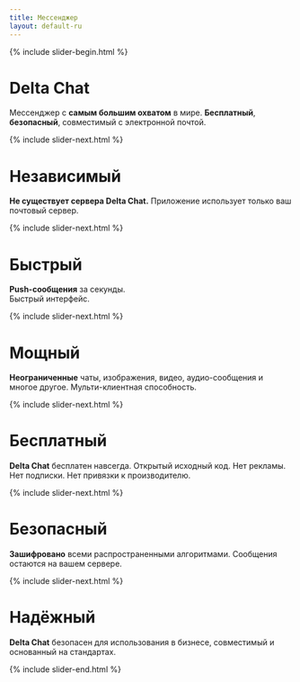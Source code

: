 ```yaml
---
title: Мессенджер
layout: default-ru
---
```


{% include slider-begin.html %}

# Delta Chat
Мессенджер с **самым большим охватом** в мире. **Бесплатный**, **безопасный**, совместимый с электронной почтой.

{% include slider-next.html %}

# Независимый
**Не существует сервера Delta Chat.** Приложение использует только ваш почтовый сервер.

{% include slider-next.html %}

# Быстрый
**Push-сообщения** за секунды.  
Быстрый интерфейс.

{% include slider-next.html %}

# Мощный
**Неограниченные** чаты, изображения, видео, аудио-сообщения и многое другое. Мульти-клиентная способность.

{% include slider-next.html %}

# Бесплатный
**Delta Chat** бесплатен навсегда. Открытый исходный код. Нет рекламы. Нет подписки. Нет привязки к производителю.

{% include slider-next.html %}

# Безопасный
**Зашифровано** всеми распространенными алгоритмами. Сообщения остаются на вашем сервере.

{% include slider-next.html %}

# Надёжный
**Delta Chat** безопасен для использования в бизнесе, совместимый и основанный на стандартах.

{% include slider-end.html %}



